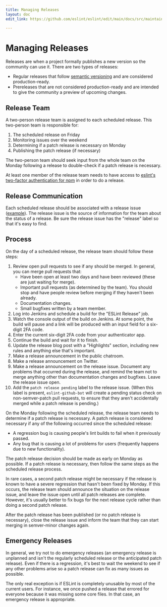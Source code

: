 ```yaml
---
title: Managing Releases
layout: doc
edit_link: https://github.com/eslint/eslint/edit/main/docs/src/maintainer-guide/releases.md

---
```

<!-- Note: No pull requests accepted for this file. See README.md in the root directory for details. -->

# Managing Releases

Releases are when a project formally publishes a new version so the community can use it. There are two types of releases:

* Regular releases that follow [semantic versioning](https://semver.org/) and are considered production-ready.
* Prereleases that are not considered production-ready and are intended to give the community a preview of upcoming changes.

## Release Team

A two-person release team is assigned to each scheduled release. This two-person team is responsible for:

1. The scheduled release on Friday
1. Monitoring issues over the weekend
1. Determining if a patch release is necessary on Monday
1. Publishing the patch release (if necessary)

The two-person team should seek input from the whole team on the Monday following a release to double-check if a patch release is necessary.

At least one member of the release team needs to have access to [eslint's two-factor authentication for npm](./npm-2fa) in order to do a release.

## Release Communication

Each scheduled release should be associated with a release issue ([example](https://github.com/eslint/eslint/issues/8138)). The release issue is the source of information for the team about the status of a release. Be sure the release issue has the "release" label so that it's easy to find.

## Process

On the day of a scheduled release, the release team should follow these steps:

1. Review open pull requests to see if any should be merged. In general, you can merge pull requests that:
    * Have been open at least two days and have been reviewed (these are just waiting for merge).
    * Important pull requests (as determined by the team). You should stop and have people review before merging if they haven't been already.
    * Documentation changes.
    * Small bugfixes written by a team member.
1. Log into Jenkins and schedule a build for the "ESLint Release" job.
1. Watch the console output of the build on Jenkins. At some point, the build will pause and a link will be produced with an input field for a six-digit 2FA code.
1. Enter the current six-digit 2FA code from your authenticator app.
1. Continue the build and wait for it to finish.
1. Update the release blog post with a "Highlights" section, including new rules and anything else that's important.
1. Make a release announcement in the public chatroom.
1. Make a release announcement on Twitter.
1. Make a release announcement on the release issue. Document any problems that occurred during the release, and remind the team not to merge anything other than documentation changes and bugfixes. Leave the release issue open.
1. Add the `patch release pending` label to the release issue. (When this label is present, `eslint-github-bot` will create a pending status check on non-semver-patch pull requests, to ensure that they aren't accidentally merged while a patch release is pending.)

On the Monday following the scheduled release, the release team needs to determine if a patch release is necessary. A patch release is considered necessary if any of the following occurred since the scheduled release:

* A regression bug is causing people's lint builds to fail when it previously passed.
* Any bug that is causing a lot of problems for users (frequently happens due to new functionality).

The patch release decision should be made as early on Monday as possible. If a patch release is necessary, then follow the same steps as the scheduled release process.

In rare cases, a second patch release might be necessary if the release is known to have a severe regression that hasn't been fixed by Monday. If this occurs, the release team should announce the situation on the release issue, and leave the issue open until all patch releases are complete. However, it's usually better to fix bugs for the next release cycle rather than doing a second patch release.

After the patch release has been published (or no patch release is necessary), close the release issue and inform the team that they can start merging in semver-minor changes again.

## Emergency Releases

In general, we try not to do emergency releases (an emergency release is unplanned and isn't the regularly scheduled release or the anticipated patch release). Even if there is a regression, it's best to wait the weekend to see if any other problems arise so a patch release can fix as many issues as possible.

The only real exception is if ESLint is completely unusable by most of the current users. For instance, we once pushed a release that errored for everyone because it was missing some core files. In that case, an emergency release is appropriate.
